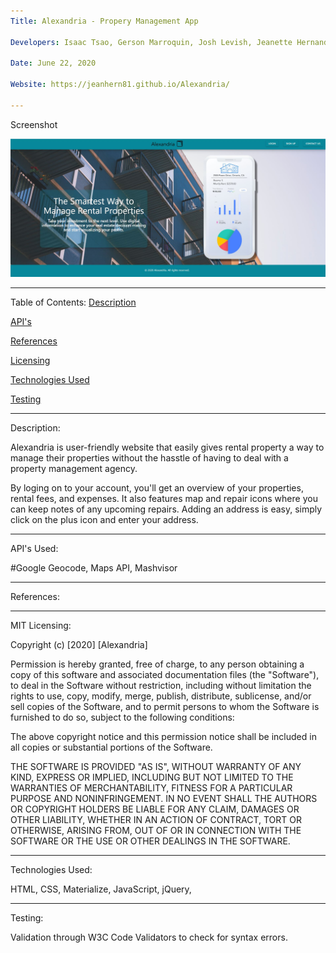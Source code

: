 ```yaml
---
Title: Alexandria - Propery Management App

Developers: Isaac Tsao, Gerson Marroquin, Josh Levish, Jeanette Hernandez

Date: June 22, 2020

Website: https://jeanhern81.github.io/Alexandria/

---
```

Screenshot

![Screenshot](./assets/images/screenshot.JPG)

---

Table of Contents:
[Description](#Descripion)

[API's](#API's)

[References]()

[Licensing]()

[Technologies Used](#Techologies)

[Testing](#Testing)


---
<a name="Description">Description:</a>

Alexandria is user-friendly website that easily gives rental property a way to manage their properties without the hasstle of having to deal with a property management agency. 

By loging on to your account, you'll get an overview of your properties, rental fees, and expenses. It also features map and repair icons where you can keep notes of any upcoming repairs. Adding an address is easy, simply click on the plus icon and enter your address.

---
<a name="API">API's Used:</a>

#Google Geocode, Maps API, Mashvisor

---
<a name="References">References:</a>


---
<a name="Licensing">MIT Licensing:</a>

Copyright (c) [2020] [Alexandria]

Permission is hereby granted, free of charge, to any person obtaining a copy of this software and associated documentation files (the "Software"), to deal in the Software without restriction, including without limitation the rights to use, copy, modify, merge, publish, distribute, sublicense, and/or sell copies of the Software, and to permit persons to whom the Software is furnished to do so, subject to the following conditions:

The above copyright notice and this permission notice shall be included in all copies or substantial portions of the Software.

THE SOFTWARE IS PROVIDED "AS IS", WITHOUT WARRANTY OF ANY KIND, EXPRESS OR IMPLIED, INCLUDING BUT NOT LIMITED TO THE WARRANTIES OF MERCHANTABILITY, FITNESS FOR A PARTICULAR PURPOSE AND NONINFRINGEMENT. IN NO EVENT SHALL THE AUTHORS OR COPYRIGHT HOLDERS BE LIABLE FOR ANY CLAIM, DAMAGES OR OTHER LIABILITY, WHETHER IN AN ACTION OF CONTRACT, TORT OR OTHERWISE, ARISING FROM, OUT OF OR IN CONNECTION WITH THE SOFTWARE OR THE USE OR OTHER DEALINGS IN THE SOFTWARE.

---
<a name="Techonologies">Technologies Used:</a>

HTML, CSS, Materialize, JavaScript, jQuery, 

---
<a name="Testing">Testing:</a>

Validation through W3C Code Validators to check for syntax errors. 